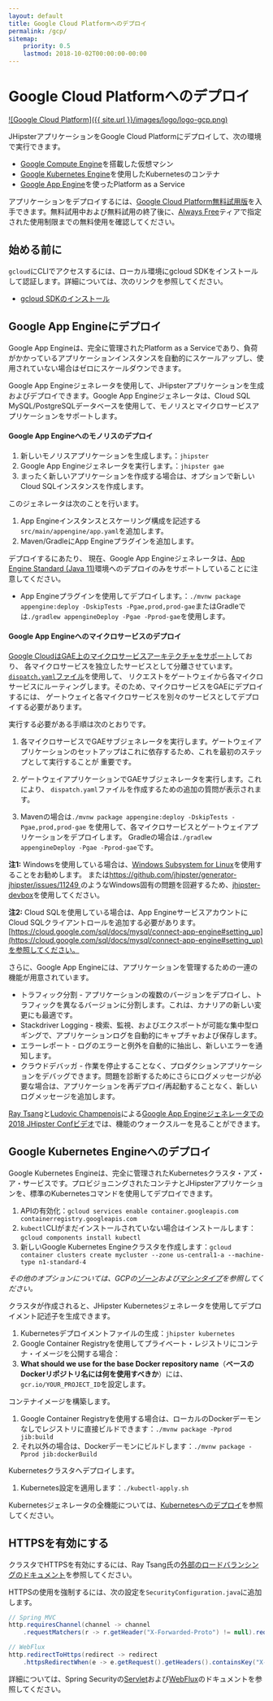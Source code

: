 ```yaml
---
layout: default
title: Google Cloud Platformへのデプロイ
permalink: /gcp/
sitemap:
    priority: 0.5
    lastmod: 2018-10-02T00:00:00-00:00
---
```


# <i class="fa fa-cloud-upload"></i> Google Cloud Platformへのデプロイ

[![Google Cloud Platform]({{ site.url }}/images/logo/logo-gcp.png)](https://cloud.google.com)

JHipsterアプリケーションをGoogle Cloud Platformにデプロイして、次の環境で実行できます。
- [Google Compute Engine](https://cloud.google.com/compute/)を搭載した仮想マシン
- [Google Kubernetes Engine](https://cloud.google.com/kubernetes-engine/)を使用したKubernetesのコンテナ
- [Google App Engine](https://cloud.google.com/appengine/)を使ったPlatform as a Service

アプリケーションをデプロイするには、[Google Cloud Platform無料試用版](https://cloud.google.com/free)を入手できます。無料試用中および無料試用の終了後に、[Always Free](https://cloud.google.com/free/)ティアで指定された使用制限までの無料使用を確認してください。

## 始める前に

`gcloud`にCLIでアクセスするには、ローカル環境にgcloud SDKをインストールして認証します。詳細については、次のリンクを参照してください。

- [gcloud SDKのインストール](https://cloud.google.com/sdk/install)

## Google App Engineにデプロイ

Google App Engineは、完全に管理されたPlatform as a Serviceであり、負荷がかかっているアプリケーションインスタンスを自動的にスケールアップし、使用されていない場合はゼロにスケールダウンできます。

Google App Engineジェネレータを使用して、JHipsterアプリケーションを生成およびデプロイできます。Google App Engineジェネレータは、Cloud SQL MySQL/PostgreSQLデータベースを使用して、モノリスとマイクロサービスアプリケーションをサポートします。

#### Google App Engineへのモノリスのデプロイ

1. 新しいモノリスアプリケーションを生成します。：`jhipster`
1. Google App Engineジェネレータを実行します。：`jhipster gae`
1. まったく新しいアプリケーションを作成する場合は、オプションで新しいCloud SQLインスタンスを作成します。

このジェネレータは次のことを行います。
1. App Engineインスタンスとスケーリング構成を記述する`src/main/appengine/app.yaml`を追加します。
1. Maven/GradleにApp Engineプラグインを追加します。

デプロイするにあたり、
現在、Google App Engineジェネレータは、[App Engine Standard (Java 11)](https://cloud.google.com/appengine/docs/standard/java11/)環境へのデプロイのみをサポートしていることに注意してください。

- App Engineプラグインを使用してデプロイします。：`./mvnw package appengine:deploy -DskipTests -Pgae,prod,prod-gae`またはGradleでは`./gradlew appengineDeploy -Pgae -Pprod-gae`を使用します。

#### Google App Engineへのマイクロサービスのデプロイ

[Google CloudはGAE上のマイクロサービスアーキテクチャをサポート](https://cloud.google.com/appengine/docs/standard/java/microservices-on-app-engine)しており、
各マイクロサービスを独立したサービスとして分離させています。[`dispatch.yaml`ファイル](https://cloud.google.com/appengine/docs/standard/java11/reference/dispatch-yaml)を使用して、
リクエストをゲートウェイから各マイクロサービスにルーティングします。そのため、マイクロサービスをGAEにデプロイするには、
ゲートウェイと各マイクロサービスを別々のサービスとしてデプロイする必要があります。

実行する必要がある手順は次のとおりです。

1. 各マイクロサービスでGAEサブジェネレータを実行します。ゲートウェイアプリケーションのセットアップはこれに依存するため、これを最初のステップとして実行することが
重要です。

2. ゲートウェイアプリケーションでGAEサブジェネレータを実行します。これにより、
`dispatch.yaml`ファイルを作成するための追加の質問が表示されます。

3. Mavenの場合は`./mvnw package appengine:deploy -DskipTests -Pgae,prod,prod-gae` を使用して、各マイクロサービスとゲートウェイアプリケーションをデプロイします。
Gradleの場合は`./gradlew appengineDeploy -Pgae -Pprod-gae`です。

**注1:** Windowsを使用している場合は、[Windows Subsystem for Linux](https://docs.microsoft.com/en-us/windows/wsl/install-win10)を使用することをお勧めします。
または[https://github.com/jhipster/generator-jhipster/issues/11249 
](https://github.com/jhipster/generator-jhipster/issues/11249)のようなWindows固有の問題を回避するため、[jhipster-devbox](https://github.com/jhipster/jhipster-devbox)を使用してください。

**注2:** Cloud SQLを使用している場合は、App EngineサービスアカウントにCloud SQLクライアントロールを追加する必要があります。[https://cloud.google.com/sql/docs/mysql/connect-app-engine#setting_up](https://cloud.google.com/sql/docs/mysql/connect-app-engine#setting_up)を参照してください。

さらに、Google App Engineには、アプリケーションを管理するための一連の機能が用意されています。
- トラフィック分割 - アプリケーションの複数のバージョンをデプロイし、トラフィックを異なるバージョンに分割します。これは、カナリアの新しい変更にも最適です。
- Stackdriver Logging - 検索、監視、およびエクスポートが可能な集中型ロギングで、アプリケーションログを自動的にキャプチャおよび保存します。
- エラーレポート - ログのエラーと例外を自動的に抽出し、新しいエラーを通知します。
- クラウドデバッガ - 作業を停止することなく、プロダクションアプリケーションをデバッグできます。問題を診断するためにさらにログメッセージが必要な場合は、アプリケーションを再デプロイ/再起動することなく、新しいログメッセージを追加します。

[Ray Tsang](https://twitter.com/saturnism)と[Ludovic Champenois](https://twitter.com/ludoch)による[Google App Engineジェネレータでの2018 JHipster Confビデオ](https://www.youtube.com/watch?v=J9_MW3HOj5w)では、機能のウォークスルーを見ることができます。
   
## Google Kubernetes Engineへのデプロイ

Google Kubernetes Engineは、完全に管理されたKubernetesクラスタ・アズ・ア・サービスです。プロビジョニングされたコンテナとJHipsterアプリケーションを、標準のKubernetesコマンドを使用してデプロイできます。

1. APIの有効化：`gcloud services enable container.googleapis.com containerregistry.googleapis.com`
1. `kubectl`CLIがまだインストールされていない場合はインストールします：`gcloud components install kubectl`
1. 新しいGoogle Kubernetes Engineクラスタを作成します：`gcloud container clusters create mycluster --zone us-central1-a --machine-type n1-standard-4`

_その他のオプションについては、GCPの[ゾーン](https://cloud.google.com/compute/docs/regions-zones/)および[マシンタイプ](https://cloud.google.com/compute/docs/machine-types/)を参照してください。_

クラスタが作成されると、JHipster Kubernetesジェネレータを使用してデプロイメント記述子を生成できます。

1. Kubernetesデプロイメントファイルの生成：`jhipster kubernetes`
1. Google Container Registryを使用してプライベート・レジストリにコンテナ・イメージを公開する場合：
  1. **What should we use for the base Docker repository name**（**ベースのDockerリポジトリ名には何を使用すべきか**）には、`gcr.io/YOUR_PROJECT_ID`を設定します。

コンテナイメージを構築します。

1. Google Container Registryを使用する場合は、ローカルのDockerデーモンなしでレジストリに直接ビルドできます：`./mvnw package -Pprod jib:build`
1. それ以外の場合は、Dockerデーモンにビルドします：`./mvnw package -Pprod jib:dockerBuild`

Kubernetesクラスタへデプロイします。

1. Kubernetes設定を適用します：`./kubectl-apply.sh`

Kubernetesジェネレータの全機能については、[Kubernetesへのデプロイ](/kubernetes)を参照してください。

## HTTPSを有効にする

クラスタでHTTPSを有効にするには、Ray Tsang氏の[外部のロードバランシングのドキュメント](https://spring-gcp.saturnism.me/deployment/kubernetes/load-balancing/external-load-balancing)を参照してください。

HTTPSの使用を強制するには、次の設定を`SecurityConfiguration.java`に追加します。

```java
// Spring MVC
http.requiresChannel(channel -> channel
    .requestMatchers(r -> r.getHeader("X-Forwarded-Proto") != null).requiresSecure());

// WebFlux
http.redirectToHttps(redirect -> redirect
    .httpsRedirectWhen(e -> e.getRequest().getHeaders().containsKey("X-Forwarded-Proto")));
```

詳細については、Spring Securityの[Servlet](https://docs.spring.io/spring-security/site/docs/5.5.x/reference/html5/#servlet-http-redirect)および[WebFlux](https://docs.spring.io/spring-security/site/docs/5.5.x/reference/html5/#webflux-http-redirect)のドキュメントを参照してください。
